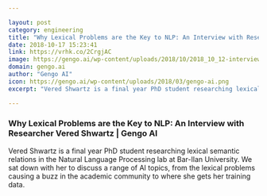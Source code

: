 ```yaml
---

layout: post
category: engineering
title: "Why Lexical Problems are the Key to NLP: An Interview with Researcher Vered Shwartz"
date: 2018-10-17 15:23:41
link: https://vrhk.co/2CrgjAC
image: https://gengo.ai/wp-content/uploads/2018/10/2018_10_12-interview_vered-shwartz_hero.jpg
domain: gengo.ai
author: "Gengo AI"
icon: https://gengo.ai/wp-content/uploads/2018/03/gengo-ai.png
excerpt: "Vered Shwartz is a final year PhD student researching lexical semantic relations in the Natural Language Processing lab at Bar-Ilan University. We sat down with her to discuss a range of AI topics, from the lexical problems causing a buzz in the academic community to where she gets her training data."

---
```


### Why Lexical Problems are the Key to NLP: An Interview with Researcher Vered Shwartz | Gengo AI

Vered Shwartz is a final year PhD student researching lexical semantic relations in the Natural Language Processing lab at Bar-Ilan University. We sat down with her to discuss a range of AI topics, from the lexical problems causing a buzz in the academic community to where she gets her training data.